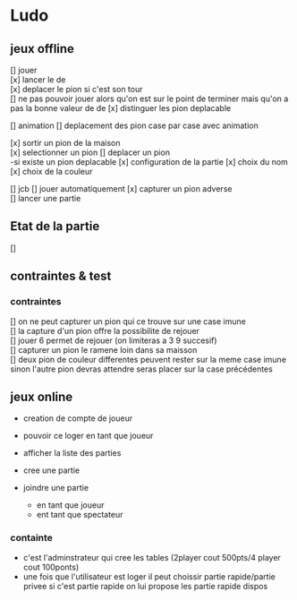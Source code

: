 # Ludo

## jeux offline  

[] jouer  
  [x] lancer le de  
  [x] deplacer le pion si c'est son tour  
[] ne pas pouvoir jouer alors qu'on est sur le point de terminer mais qu'on a pas la bonne valeur de de
[x] distinguer les pion deplacable

[] animation
  [] deplacement des pion case par case avec animation

[x] sortir un pion de la maison  
  [x] selectionner un pion
[] deplacer un pion  
  -si existe un pion deplacable
[x] configuration de la partie
  [x] choix du nom
  [x] choix de la couleur

[] jcb
  [] jouer automatiquement
[x] capturer un pion adverse  
[] lancer une partie  

## Etat de la partie

[]

## contraintes & test

### contraintes

[] on ne peut capturer un pion qui ce trouve sur une case imune  
[] la capture d'un pion offre la possibilite de rejouer  
[] jouer 6 permet de rejouer (on limiteras a 3 9 succesif)  
[] capturer un pion le ramene loin dans sa maisson  
[] deux pion de couleur differentes peuvent rester sur la meme case imune sinon l'autre pion devras attendre seras placer sur la case précédentes  

## jeux online  

- creation de compte de joueur
- pouvoir ce loger en tant que joueur

- afficher la liste des parties
- cree une partie
- joindre une partie
  - en tant que joueur
  - ent tant que spectateur

### containte

- c'est l'adminstrateur qui cree les tables (2player cout 500pts/4 player cout 100ponts)
- une fois que l'utilisateur est loger il peut choissir partie rapide/partie privee si c'est partie rapide on lui propose les partie rapide dispos
